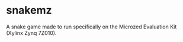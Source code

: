 # snakemz
A snake game made to run specifically on the Microzed Evaluation Kit (Xylinx Zynq 7Z010).
